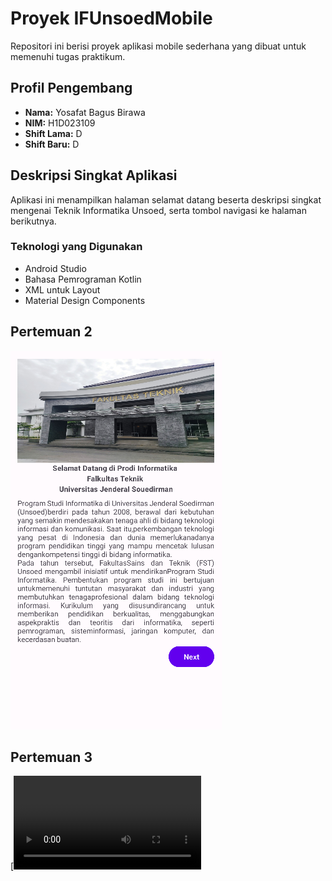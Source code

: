 # Proyek IFUnsoedMobile

Repositori ini berisi proyek aplikasi mobile sederhana yang dibuat untuk memenuhi tugas praktikum.

## Profil Pengembang

- **Nama:** Yosafat Bagus Birawa
- **NIM:** H1D023109
- **Shift Lama:** D
- **Shift Baru:** D

## Deskripsi Singkat Aplikasi

Aplikasi ini menampilkan halaman selamat datang beserta deskripsi singkat mengenai Teknik Informatika Unsoed, serta tombol navigasi ke halaman berikutnya.

### Teknologi yang Digunakan
- Android Studio
- Bahasa Pemrograman Kotlin
- XML untuk Layout
- Material Design Components

## Pertemuan 2

![Tampilan Halaman Utama Aplikasi](ss/sstugas1.PNG)

## Pertemuan 3

[![Lihat Video Pertemuan 3](ss/Screen_recording_20250923_220959.mp4)